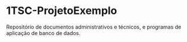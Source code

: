 # 1TSC-ProjetoExemplo
Repositório de documentos administrativos e técnicos, e programas de aplicação de banco de dados.
